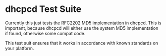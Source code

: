 # dhcpcd Test Suite

Currently this just tests the RFC2202 MD5 implementation in dhcpcd.
This is important, because dhcpcd will either use the system MD5
implementation if found, otherwise some compat code.

This test suit ensures that it works in accordance with known standards
on your platform.
